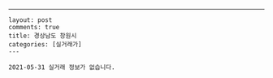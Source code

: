 ---
    layout: post
    comments: true
    title: 경상남도 창원시
    categories: [실거래가]
    ---

    2021-05-31 실거래 정보가 없습니다.

    